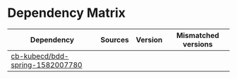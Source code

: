 # Dependency Matrix

Dependency | Sources | Version | Mismatched versions
---------- | ------- | ------- | -------------------
[cb-kubecd/bdd-spring-1582007780](https://github.com/cb-kubecd/bdd-spring-1582007780.git) |  | []() | 
